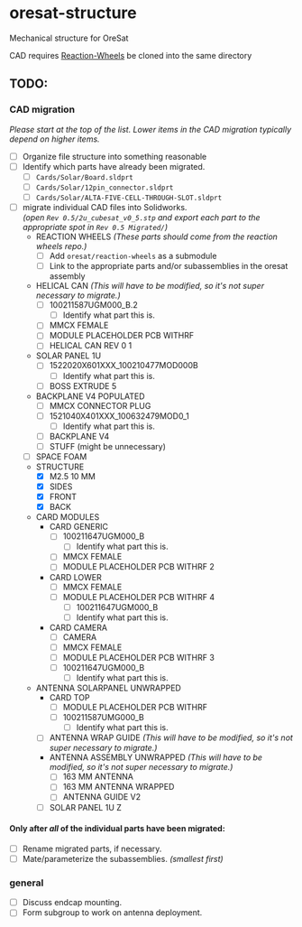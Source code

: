 # oresat-structure
Mechanical structure for OreSat

CAD requires <a href="https://github.com/oresat/reaction-wheels">Reaction-Wheels</a> be cloned into the same directory

## TODO:  
### CAD migration
_Please start at the top of the list. Lower items in the CAD migration typically depend on higher items._
- [ ] Organize file structure into something reasonable
- [ ] Identify which parts have already been migrated.
	- [ ] `Cards/Solar/Board.sldprt`
	- [ ] `Cards/Solar/12pin_connector.sldprt`
	- [ ] `Cards/Solar/ALTA-FIVE-CELL-THROUGH-SLOT.sldprt`
- [ ] migrate individual CAD files into Solidworks.  
_(open `Rev 0.5/2u_cubesat_v0_5.stp` and export each part to the appropriate spot in `Rev 0.5 Migrated/`)_
	- REACTION WHEELS _(These parts should come from the reaction wheels repo.)_
		- [ ] Add `oresat/reaction-wheels` as a submodule
		- [ ] Link to the appropriate parts and/or subassemblies in the oresat assembly
	- HELICAL CAN _(This will have to be modified, so it's not super necessary to migrate.)_
		- [ ] 100211587UGM000_B.2
			- [ ] Identify what part this is.
		- [ ] MMCX FEMALE
		- [ ] MODULE PLACEHOLDER PCB WITHRF
		- [ ] HELICAL CAN REV 0 1
	- SOLAR PANEL 1U
		- [ ] 1522020X601XXX_100210477MOD000B
			- [ ] Identify what part this is.
		- [ ] BOSS EXTRUDE 5
	- BACKPLANE V4 POPULATED
		- [ ] MMCX CONNECTOR PLUG
		- [ ] 1521040X401XXX_100632479MOD0_1
			- [ ] Identify what part this is.
		- [ ] BACKPLANE V4
		- [ ] STUFF (might be unnecessary)
	- [ ] SPACE FOAM
	- STRUCTURE
		- [X] M2.5 10 MM
		- [X] SIDES
		- [X] FRONT
		- [X] BACK
	- CARD MODULES
		-  CARD GENERIC
			- [ ] 100211647UGM000_B
				- [ ] Identify what part this is.
			- [ ] MMCX FEMALE
			- [ ] MODULE PLACEHOLDER PCB WITHRF 2
		- CARD LOWER
			- [ ] MMCX FEMALE
			- [ ] MODULE PLACEHOLDER PCB WITHRF 4
		    	- [ ] 100211647UGM000_B
				- [ ] Identify what part this is.
		- CARD CAMERA
			- [ ] CAMERA
			- [ ] MMCX FEMALE
			- [ ] MODULE PLACEHOLDER PCB WITHRF 3
			- [ ] 100211647UGM000_B
				- [ ] Identify what part this is.
	- ANTENNA SOLARPANEL UNWRAPPED
		- CARD TOP
			- [ ] MODULE PLACEHOLDER PCB WITHRF
			- [ ] 100211587UMG000_B
				- [ ] Identify what part this is.
		- [ ] ANTENNA WRAP GUIDE _(This will have to be modified, so it's not super necessary to migrate.)_
		- ANTENNA ASSEMBLY UNWRAPPED _(This will have to be modified, so it's not super necessary to migrate.)_
			- [ ] 163 MM ANTENNA
			- [ ] 163 MM ANTENNA WRAPPED
			- [ ] ANTENNA GUIDE V2
		- [ ] SOLAR PANEL 1U Z
		
#### Only after _all_ of the individual parts have been migrated:
- [ ] Rename migrated parts, if necessary.
- [ ] Mate/parameterize the subassemblies. _(smallest first)_

### general
- [ ] Discuss endcap mounting.
- [ ] Form subgroup to work on antenna deployment.
